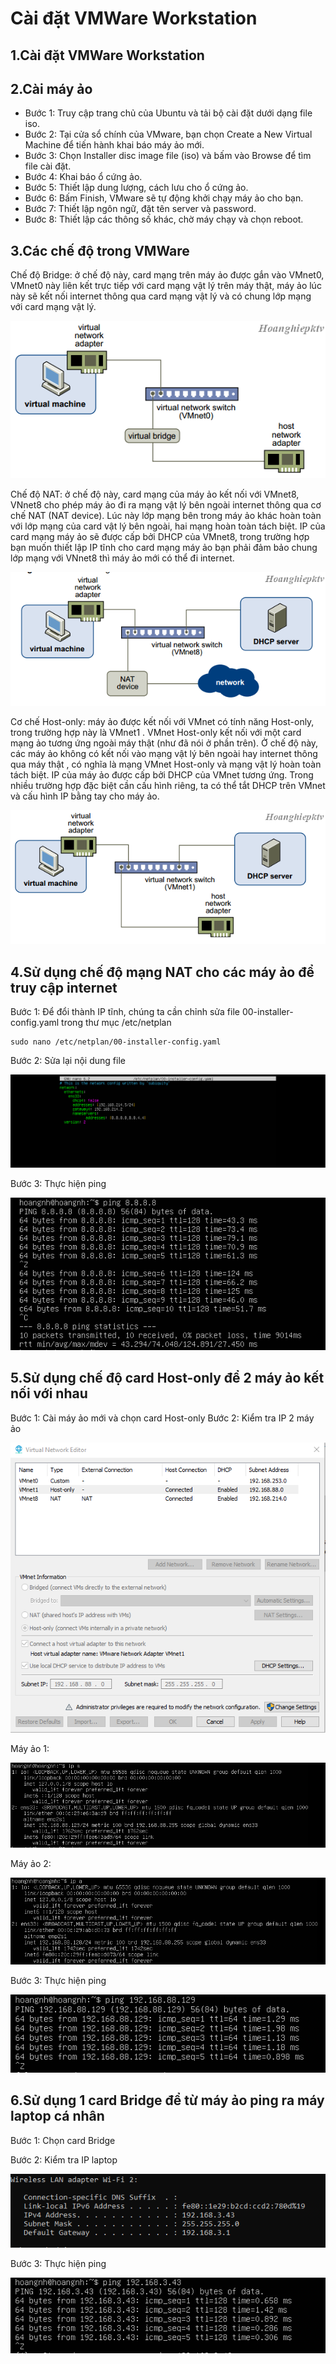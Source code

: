 # Cài đặt VMWare Workstation


## 1.Cài đặt VMWare Workstation

## 2.Cài máy ảo

- Bước 1: Truy cập trang chủ của Ubuntu và tải bộ cài đặt dưới dạng file iso.
- Bước 2: Tại cửa sổ chính của VMware, bạn chọn Create a New Virtual Machine để tiến hành khai báo máy ảo mới.
- Bước 3: Chọn Installer disc image file (iso) và bấm vào Browse để tìm file cài đặt.
- Bước 4: Khai báo ổ cứng ảo.
- Bước 5: Thiết lập dung lượng, cách lưu cho ổ cứng ảo.
- Bước 6: Bấm Finish, VMware sẽ tự động khởi chạy máy ảo cho bạn.
- Bước 7: Thiết lập ngôn ngữ, đặt tên server và password.
- Bước 8: Thiết lập các thông số khác, chờ máy chạy và chọn reboot.

## 3.Các chế độ trong VMWare

Chế độ Bridge: ở chế độ này, card mạng trên máy ảo được gắn vào VMnet0, VMnet0 này liên kết trực tiếp với card mạng vật lý trên máy thật, máy ảo lúc này sẽ kết nối internet thông qua  card mạng vật lý và có chung lớp mạng với card mạng vật lý.

![image1](/HoangNH/Linux/2.VMWare/image/briged.png)

Chế độ NAT: ở chế độ này, card mạng của máy ảo kết nối với VMnet8, VNnet8 cho phép máy ảo đi ra mạng vật lý bên ngoài internet thông qua cơ chế NAT (NAT device). Lúc này lớp mạng bên trong máy ảo khác hoàn toàn với lớp mạng của card vật lý bên ngoài, hai mạng hoàn toàn tách biệt. IP của card mạng máy ảo sẽ được cấp bởi DHCP của VMnet8, trong trường hợp bạn muốn thiết lập IP tĩnh cho card mạng máy ảo bạn phải đảm bảo chung lớp mạng với VNnet8 thì máy ảo mới có thể đi internet.

![image2](/HoangNH/Linux/2.VMWare/image/NAT.png)

Cơ chế Host-only:  máy ảo được kết nối với VMnet có tính năng Host-only, trong trường hợp này là VMnet1 . VMnet Host-only kết nối với  một card mạng ảo tương ứng ngoài máy thật (như đã nói ở phần trên). Ở chế độ này,  các máy ảo không có kết nối vào mạng vật lý bên ngoài hay internet thông qua máy thật , có nghĩa là mạng VMnet Host-only và mạng vật lý hoàn toàn tách biệt. IP của máy ảo được cấp bởi DHCP của VMnet tương ứng. Trong nhiều trường hợp đặc biệt cần cấu hình riêng, ta có thể tắt DHCP trên VMnet và cấu hình IP bằng tay cho máy ảo.

![image3](/HoangNH/Linux/2.VMWare/image/host-only.png)

## 4.Sử dụng chế độ mạng NAT cho các máy ảo để truy cập internet

Bước 1: Để đổi thành IP tĩnh, chúng ta cần chỉnh sửa file 00-installer-config.yaml trong thư mục /etc/netplan

```
sudo nano /etc/netplan/00-installer-config.yaml
```

Bước 2: Sửa lại nội dung file

![image4](/HoangNH/Linux/2.VMWare/image/yaml.png)

Bước 3: Thực hiện ping 

![image5](/HoangNH/Linux/2.VMWare/image/ping.png)

## 5.Sử dụng chế độ card Host-only để 2 máy ảo kết nối với nhau

Bước 1: Cài máy ảo mới và chọn card Host-only
Bước 2: Kiểm tra IP 2 máy ảo 

![image6](/HoangNH/Linux/2.VMWare/image/kt.png)

Máy ảo 1:

![image7](/HoangNH/Linux/2.VMWare/image/ktmay1.png)

Máy ảo 2:

![image8](/HoangNH/Linux/2.VMWare/image/ktmay2.png)

Bước 3: Thực hiện ping

![image9](/HoangNH/Linux/2.VMWare/image/ping2.png)


## 6.Sử dụng 1 card Bridge để từ máy ảo ping ra máy laptop cá nhân

Bước 1: Chọn card Bridge

Bước 2: Kiểm tra IP laptop

![image10](/HoangNH/Linux/2.VMWare/image/lap.png)

Bước 3: Thực hiện ping

![image11](/HoangNH/Linux/2.VMWare/image/ping3.png)
